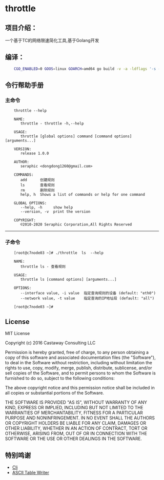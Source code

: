 # throttle

## 项目介绍：

一个基于TC的网络限速简化工具,基于Golang开发

## 编译：

```bash
    CGO_ENABLED=0 GOOS=linux GOARCH=amd64 go build -v -a -ldflags '-s -w' \-o throttle app/app.go 
```

## 令行帮助手册

### 主命令

``` shell script
    throttle --help
```

``` shell script
    NAME:
       throttle - throttle -h,--help
    
    USAGE:
       throttle [global options] command [command options] [arguments...]
    
    VERSION:
       release 1.0.0
    
    AUTHOR:
       seraphic <dongdong1260@gmail.com>
    
    COMMANDS:
       add      创建规则
       ls       查看规则
       rm       删除规则
       help, h  Shows a list of commands or help for one command
    
    GLOBAL OPTIONS:
       --help, -h     show help
       --version, -v  print the version
    
    COPYRIGHT:
       ©2010-2020 Seraphic Corporation,All Rights Reserved

```
---
### 子命令
```shell script
    [root@c7node03 ~]# ./throttle  ls  --help 

```
```shell script
    NAME:
       throttle ls - 查看规则
    
    USAGE:
       throttle ls [command options] [arguments...]
    
    OPTIONS:
       --interface value, -i value  指定查询规则的设备 (default: "eth0")
       --network value, -t value    指定查询的IP地址段 (default: "all")
       
    [root@c7node03 ~]# 

```

## License

MIT License

Copyright (c) 2016 Castaway Consulting LLC

Permission is hereby granted, free of charge, to any person obtaining a copy
of this software and associated documentation files (the "Software"), to deal
in the Software without restriction, including without limitation the rights
to use, copy, modify, merge, publish, distribute, sublicense, and/or sell
copies of the Software, and to permit persons to whom the Software is
furnished to do so, subject to the following conditions:

The above copyright notice and this permission notice shall be included in all
copies or substantial portions of the Software.

THE SOFTWARE IS PROVIDED "AS IS", WITHOUT WARRANTY OF ANY KIND, EXPRESS OR
IMPLIED, INCLUDING BUT NOT LIMITED TO THE WARRANTIES OF MERCHANTABILITY,
FITNESS FOR A PARTICULAR PURPOSE AND NONINFRINGEMENT. IN NO EVENT SHALL THE
AUTHORS OR COPYRIGHT HOLDERS BE LIABLE FOR ANY CLAIM, DAMAGES OR OTHER
LIABILITY, WHETHER IN AN ACTION OF CONTRACT, TORT OR OTHERWISE, ARISING FROM,
OUT OF OR IN CONNECTION WITH THE SOFTWARE OR THE USE OR OTHER DEALINGS IN THE
SOFTWARE.

## 特别鸣谢
   - [Cli](https://github.com/urfave/cli)
   - [ASCII Table Writer](https://github.com/olekukonko/tablewriter)